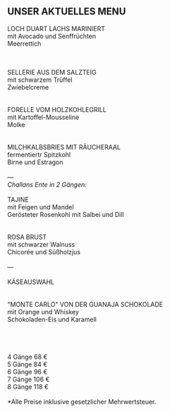 ## UNSER AKTUELLES MENU


LOCH DUART LACHS MARINIERT  
mit Avocado und Senffrüchten  
Meerrettich  
<br><br>

SELLERIE AUS DEM SALZTEIG  
mit schwarzem Trüffel  
Zwiebelcreme  
<br><br>
FORELLE VOM HOLZKOHLEGRILL  
mit Kartoffel-Mousseline  
Molke  
<br><br>
MILCHKALBSBRIES MIT RÄUCHERAAL  
fermentiertr Spitzkohl  
Birne und Estragon  
<br>
—
<br>
*Challans Ente in 2 Gängen:*  
<br>
TAJINE  
mit Feigen und Mandel  
Gerösteter Rosenkohl mit Salbei und Dill  
<br><br>
ROSA BRUST  
mit schwarzer Walnuss  
Chicorée und Süßholzjus  
<br>
—  
<br>
KÄSEAUSWAHL  
<br><br>
"MONTE CARLO" VON DER GUANAJA SCHOKOLADE  
mit Orange und Whiskey  
Schokoladen-Eis und Karamell  
<br>
<br>
<br>
<br>
4 Gänge 68 €  
5 Gänge 84 €  
6 Gänge 96 €  
7 Gänge 106 €  
8 Gänge 118 €
<br>
<br>
*Alle Preise inklusive gesetzlicher Mehrwertsteuer.


